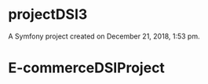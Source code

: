 projectDSI3
===========

A Symfony project created on December 21, 2018, 1:53 pm.
# E-commerceDSIProject
